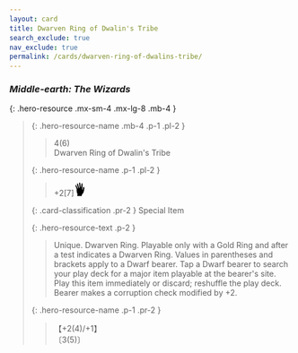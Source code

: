 ```yaml
---
layout: card
title: Dwarven Ring of Dwalin's Tribe
search_exclude: true
nav_exclude: true
permalink: /cards/dwarven-ring-of-dwalins-tribe/
---
```


### _Middle-earth: The Wizards_

{: .hero-resource .mx-sm-4 .mx-lg-8 .mb-4 }
> {: .hero-resource-name .mb-4 .p-1 .pl-2 }
> > <div class="card-mp">4(6)</div>
> > <div class="card-name">Dwarven Ring of Dwalin's Tribe</div>
>
> {: .hero-resource-name .p-1 .pl-2 }
> > +2[7]![](/assets/images/di.svg)
>
> {: .card-classification .pr-2 }
> Special Item
>
> {: .hero-resource-text .p-2 }
> > Unique. Dwarven Ring. Playable only with a Gold Ring and after a test indicates a Dwarven Ring. Values in parentheses and brackets apply to a Dwarf bearer. Tap a Dwarf bearer to search your play deck for a major item playable at the bearer's site. Play this item immediately or discard; reshuffle the play deck. Bearer makes a corruption check modified by +2. 
> 
> {: .hero-resource-name .p-1 .pr-2 }
> > <div class="card-shield">【+2(4)/+1】</div>
> > <div class="card-corruption">〔3(5)〕</div>
